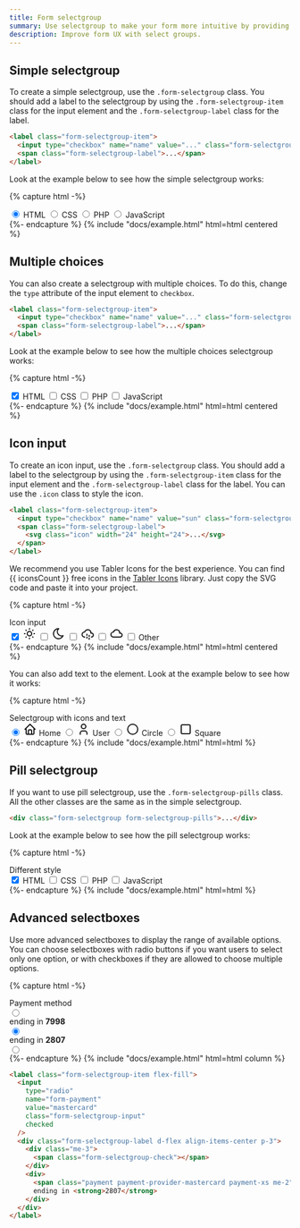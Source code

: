 ```yaml
---
title: Form selectgroup
summary: Use selectgroup to make your form more intuitive by providing users with a set of options to choose from. You can add simple selectgroup with a label, use icons only or icons with labels. Alternatively, you can use pill selectgroup if they go well with your design.
description: Improve form UX with select groups.
---
```


## Simple selectgroup

To create a simple selectgroup, use the `.form-selectgroup` class. You should add a label to the selectgroup by using the `.form-selectgroup-item` class for the input element and the `.form-selectgroup-label` class for the label.

```html
<label class="form-selectgroup-item">
  <input type="checkbox" name="name" value="..." class="form-selectgroup-input" checked />
  <span class="form-selectgroup-label">...</span>
</label>
```

Look at the example below to see how the simple selectgroup works:

{% capture html -%}
<div>
  <div class="form-selectgroup">
    <label class="form-selectgroup-item">
      <input type="radio" name="name" value="HTML" class="form-selectgroup-input" checked />
      <span class="form-selectgroup-label">HTML</span>
    </label>
    <label class="form-selectgroup-item">
      <input type="radio" name="name" value="CSS" class="form-selectgroup-input" />
      <span class="form-selectgroup-label">CSS</span>
    </label>
    <label class="form-selectgroup-item">
      <input type="radio" name="name" value="PHP" class="form-selectgroup-input" />
      <span class="form-selectgroup-label">PHP</span>
    </label>
    <label class="form-selectgroup-item">
      <input type="radio" name="name" value="JavaScript" class="form-selectgroup-input" />
      <span class="form-selectgroup-label">JavaScript</span>
    </label>
  </div>
</div>
{%- endcapture %}
{% include "docs/example.html" html=html centered %}

## Multiple choices

You can also create a selectgroup with multiple choices. To do this, change the `type` attribute of the input element to `checkbox`.

```html
<label class="form-selectgroup-item">
  <input type="checkbox" name="name" value="..." class="form-selectgroup-input" checked />
  <span class="form-selectgroup-label">...</span>
</label>
```

Look at the example below to see how the multiple choices selectgroup works:

{% capture html -%}
<div>
  <div class="form-selectgroup">
    <label class="form-selectgroup-item">
      <input type="checkbox" name="name" value="HTML" class="form-selectgroup-input" checked />
      <span class="form-selectgroup-label">HTML</span>
    </label>
    <label class="form-selectgroup-item">
      <input type="checkbox" name="name" value="CSS" class="form-selectgroup-input" />
      <span class="form-selectgroup-label">CSS</span>
    </label>
    <label class="form-selectgroup-item">
      <input type="checkbox" name="name" value="PHP" class="form-selectgroup-input" />
      <span class="form-selectgroup-label">PHP</span>
    </label>
    <label class="form-selectgroup-item">
      <input type="checkbox" name="name" value="JavaScript" class="form-selectgroup-input" />
      <span class="form-selectgroup-label">JavaScript</span>
    </label>
  </div>
</div>
{%- endcapture %}
{% include "docs/example.html" html=html centered %}

## Icon input

To create an icon input, use the `.form-selectgroup` class. You should add a label to the selectgroup by using the `.form-selectgroup-item` class for the input element and the `.form-selectgroup-label` class for the label. You can use the `.icon` class to style the icon.

```html
<label class="form-selectgroup-item">
  <input type="checkbox" name="name" value="sun" class="form-selectgroup-input" checked />
  <span class="form-selectgroup-label">
    <svg class="icon" width="24" height="24">...</svg>
  </span>
</label>
```

We recommend you use Tabler Icons for the best experience. You can find {{ iconsCount }}  free icons in the [Tabler Icons](https://tabler-icons.io/) library. Just copy the SVG code and paste it into your project.

{% capture html -%}
<div class="mb-3">
  <label class="form-label">Icon input</label>
  <div class="form-selectgroup">
    <label class="form-selectgroup-item">
      <input type="checkbox" name="name" value="sun" class="form-selectgroup-input" checked />
      <span class="form-selectgroup-label">
        <svg
          xmlns="http://www.w3.org/2000/svg"
          class="icon"
          width="24"
          height="24"
          viewBox="0 0 24 24"
          stroke-width="2"
          stroke="currentColor"
          fill="none"
          stroke-linecap="round"
          stroke-linejoin="round"
        >
          <path stroke="none" d="M0 0h24v24H0z" fill="none" />
          <circle cx="12" cy="12" r="4" />
          <path
            d="M3 12h1m8 -9v1m8 8h1m-9 8v1m-6.4 -15.4l.7 .7m12.1 -.7l-.7 .7m0 11.4l.7 .7m-12.1 -.7l-.7 .7"
          />
        </svg>
      </span>
    </label>
    <label class="form-selectgroup-item">
      <input type="checkbox" name="name" value="moon" class="form-selectgroup-input" />
      <span class="form-selectgroup-label">
        <svg
          xmlns="http://www.w3.org/2000/svg"
          class="icon"
          width="24"
          height="24"
          viewBox="0 0 24 24"
          stroke-width="2"
          stroke="currentColor"
          fill="none"
          stroke-linecap="round"
          stroke-linejoin="round"
        >
          <path stroke="none" d="M0 0h24v24H0z" fill="none" />
          <path
            d="M12 3c.132 0 .263 0 .393 0a7.5 7.5 0 0 0 7.92 12.446a9 9 0 1 1 -8.313 -12.454z"
          />
        </svg>
      </span>
    </label>
    <label class="form-selectgroup-item">
      <input type="checkbox" name="name" value="cloud-rain" class="form-selectgroup-input" />
      <span class="form-selectgroup-label">
        <svg
          xmlns="http://www.w3.org/2000/svg"
          class="icon"
          width="24"
          height="24"
          viewBox="0 0 24 24"
          stroke-width="2"
          stroke="currentColor"
          fill="none"
          stroke-linecap="round"
          stroke-linejoin="round"
        >
          <path stroke="none" d="M0 0h24v24H0z" fill="none" />
          <path d="M7 18a4.6 4.4 0 0 1 0 -9a5 4.5 0 0 1 11 2h1a3.5 3.5 0 0 1 0 7" />
          <path d="M11 13v2m0 3v2m4 -5v2m0 3v2" />
        </svg>
      </span>
    </label>
    <label class="form-selectgroup-item">
      <input type="checkbox" name="name" value="cloud" class="form-selectgroup-input" />
      <span class="form-selectgroup-label">
        <svg
          xmlns="http://www.w3.org/2000/svg"
          class="icon"
          width="24"
          height="24"
          viewBox="0 0 24 24"
          stroke-width="2"
          stroke="currentColor"
          fill="none"
          stroke-linecap="round"
          stroke-linejoin="round"
        >
          <path stroke="none" d="M0 0h24v24H0z" fill="none" />
          <path
            d="M6.657 18c-2.572 0 -4.657 -2.007 -4.657 -4.483c0 -2.475 2.085 -4.482 4.657 -4.482c.393 -1.762 1.794 -3.2 3.675 -3.773c1.88 -.572 3.956 -.193 5.444 .996c1.488 1.19 2.162 3.007 1.77 4.769h.99c1.913 0 3.464 1.56 3.464 3.486c0 1.927 -1.551 3.487 -3.465 3.487h-11.878"
          />
        </svg>
      </span>
    </label>
    <label class="form-selectgroup-item">
      <input type="checkbox" name="name" value="Other" class="form-selectgroup-input" />
      <span class="form-selectgroup-label">Other</span>
    </label>
  </div>
</div>
{%- endcapture %}
{% include "docs/example.html" html=html centered %}

You can also add text to the element. Look at the example below to see how it works:

{% capture html -%}
<div class="mb-3">
  <label class="form-label">Selectgroup with icons and text</label>
  <div class="form-selectgroup">
    <label class="form-selectgroup-item">
      <input type="radio" name="icons" value="home" class="form-selectgroup-input" checked />
      <span class="form-selectgroup-label">
        <svg
          xmlns="http://www.w3.org/2000/svg"
          class="icon me-1"
          width="24"
          height="24"
          viewBox="0 0 24 24"
          stroke-width="2"
          stroke="currentColor"
          fill="none"
          stroke-linecap="round"
          stroke-linejoin="round"
        >
          <path stroke="none" d="M0 0h24v24H0z" fill="none" />
          <polyline points="5 12 3 12 12 3 21 12 19 12" />
          <path d="M5 12v7a2 2 0 0 0 2 2h10a2 2 0 0 0 2 -2v-7" />
          <path d="M9 21v-6a2 2 0 0 1 2 -2h2a2 2 0 0 1 2 2v6" />
        </svg>
        Home
      </span>
    </label>
    <label class="form-selectgroup-item">
      <input type="radio" name="icons" value="user" class="form-selectgroup-input" />
      <span class="form-selectgroup-label">
        <svg
          xmlns="http://www.w3.org/2000/svg"
          class="icon me-1"
          width="24"
          height="24"
          viewBox="0 0 24 24"
          stroke-width="2"
          stroke="currentColor"
          fill="none"
          stroke-linecap="round"
          stroke-linejoin="round"
        >
          <path stroke="none" d="M0 0h24v24H0z" fill="none" />
          <circle cx="12" cy="7" r="4" />
          <path d="M6 21v-2a4 4 0 0 1 4 -4h4a4 4 0 0 1 4 4v2" />
        </svg>
        User
      </span>
    </label>
    <label class="form-selectgroup-item">
      <input type="radio" name="icons" value="circle" class="form-selectgroup-input" />
      <span class="form-selectgroup-label">
        <svg
          xmlns="http://www.w3.org/2000/svg"
          class="icon me-1"
          width="24"
          height="24"
          viewBox="0 0 24 24"
          stroke-width="2"
          stroke="currentColor"
          fill="none"
          stroke-linecap="round"
          stroke-linejoin="round"
        >
          <path stroke="none" d="M0 0h24v24H0z" fill="none" />
          <circle cx="12" cy="12" r="9" />
        </svg>
        Circle
      </span>
    </label>
    <label class="form-selectgroup-item">
      <input type="radio" name="icons" value="square" class="form-selectgroup-input" />
      <span class="form-selectgroup-label">
        <svg
          xmlns="http://www.w3.org/2000/svg"
          class="icon me-1"
          width="24"
          height="24"
          viewBox="0 0 24 24"
          stroke-width="2"
          stroke="currentColor"
          fill="none"
          stroke-linecap="round"
          stroke-linejoin="round"
        >
          <path stroke="none" d="M0 0h24v24H0z" fill="none" />
          <rect x="4" y="4" width="16" height="16" rx="2" />
        </svg>
        Square
      </span>
    </label>
  </div>
</div>
{%- endcapture %}
{% include "docs/example.html" html=html %}

## Pill selectgroup

If you want to use pill selectgroup, use the `.form-selectgroup-pills` class. All the other classes are the same as in the simple selectgroup.

```html
<div class="form-selectgroup form-selectgroup-pills">...</div>
```

Look at the example below to see how the pill selectgroup works:

{% capture html -%}
<div class="mb-3">
  <label class="form-label">Different style</label>
  <div class="form-selectgroup form-selectgroup-pills">
    <label class="form-selectgroup-item">
      <input type="checkbox" name="name" value="HTML" class="form-selectgroup-input" checked />
      <span class="form-selectgroup-label">HTML</span>
    </label>
    <label class="form-selectgroup-item">
      <input type="checkbox" name="name" value="CSS" class="form-selectgroup-input" />
      <span class="form-selectgroup-label">CSS</span>
    </label>
    <label class="form-selectgroup-item">
      <input type="checkbox" name="name" value="PHP" class="form-selectgroup-input" />
      <span class="form-selectgroup-label">PHP</span>
    </label>
    <label class="form-selectgroup-item">
      <input type="checkbox" name="name" value="JavaScript" class="form-selectgroup-input" />
      <span class="form-selectgroup-label">JavaScript</span>
    </label>
  </div>
</div>
{%- endcapture %}
{% include "docs/example.html" html=html %}

## Advanced selectboxes

Use more advanced selectboxes to display the range of available options. You can choose selectboxes with radio buttons if you want users to select only one option, or with checkboxes if they are allowed to choose multiple options.

{% capture html -%}
<div class="mb-3">
  <label class="form-label">Payment method</label>
  <div class="form-selectgroup form-selectgroup-boxes d-flex flex-column">
    <label class="form-selectgroup-item flex-fill">
      <input type="radio" name="form-payment" value="visa" class="form-selectgroup-input" />
      <div class="form-selectgroup-label d-flex align-items-center p-3">
        <div class="me-3">
          <span class="form-selectgroup-check"></span>
        </div>
        <div>
          <span class="payment payment-provider-visa payment-xs me-2"></span>
          ending in <strong>7998</strong>
        </div>
      </div>
    </label>
    <label class="form-selectgroup-item flex-fill">
      <input
        type="radio"
        name="form-payment"
        value="mastercard"
        class="form-selectgroup-input"
        checked
      />
      <div class="form-selectgroup-label d-flex align-items-center p-3">
        <div class="me-3">
          <span class="form-selectgroup-check"></span>
        </div>
        <div>
          <span class="payment payment-provider-mastercard payment-xs me-2"></span>
          ending in <strong>2807</strong>
        </div>
      </div>
    </label>
    <label class="form-selectgroup-item flex-fill">
      <input type="radio" name="form-payment" value="paypal" class="form-selectgroup-input" />
      <div class="form-selectgroup-label d-flex align-items-center p-3">
        <div class="me-3">
          <span class="form-selectgroup-check"></span>
        </div>
        <div>
          <span class="payment payment-provider-paypal payment-xs me-2"></span>
        </div>
      </div>
    </label>
  </div>
</div>
{%- endcapture %}
{% include "docs/example.html" html=html column %}

```html
<label class="form-selectgroup-item flex-fill">
  <input
    type="radio"
    name="form-payment"
    value="mastercard"
    class="form-selectgroup-input"
    checked
  />
  <div class="form-selectgroup-label d-flex align-items-center p-3">
    <div class="me-3">
      <span class="form-selectgroup-check"></span>
    </div>
    <div>
      <span class="payment payment-provider-mastercard payment-xs me-2"></span>
      ending in <strong>2807</strong>
    </div>
  </div>
</label>
```


